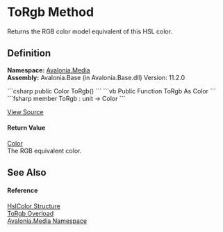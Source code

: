 # ToRgb Method


Returns the RGB color model equivalent of this HSL color.



## Definition
**Namespace:** <a href="N_Avalonia_Media">Avalonia.Media</a>  
**Assembly:** Avalonia.Base (in Avalonia.Base.dll) Version: 11.2.0

<Tabs groupId="api-code-preview">
<TabItem value="csharp" label="C#">
```csharp
public Color ToRgb()
```
</TabItem>
<TabItem value="vb" label="VB">
```vb
Public Function ToRgb As Color
```
</TabItem>
<TabItem value="fsharp" label="F#">
```fsharp
member ToRgb : unit -> Color 
```
</TabItem>
</Tabs>



<a href="https://github.com/AvaloniaUI/Avalonia/tree/master/src/Avalonia.Base/Media/HslColor.cs#L167" title="View the source code">View Source</a>



#### Return Value
<a href="T_Avalonia_Media_Color">Color</a>  
The RGB equivalent color.

## See Also


#### Reference
<a href="T_Avalonia_Media_HslColor">HslColor Structure</a>  
<a href="Overload_Avalonia_Media_HslColor_ToRgb">ToRgb Overload</a>  
<a href="N_Avalonia_Media">Avalonia.Media Namespace</a>  
